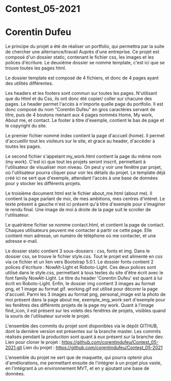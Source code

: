 # Contest_05-2021

# Corentin Dufeu

Le principe du projet a été de réaliser un portfolio, qui permettra par la suite de chercher une alternance/travail
Auprès d'une entreprise. Ce projet est composé d'un dossier static, contenant le fichier css, les images et les polices 
d'écriture. Le deuxième dossier se nomme template, c'est ici que se trouve toutes les pages html.

Le dossier template est composé de 4 fichiers, et donc de 4 pages ayant des utilités différentes.

Les headers et les footers sont commun sur toutes les pages. N'utilisant que du Html et du Css, ils ont donc été copier/ 
coller sur chacune des pages. Le header permet l'accès à n'importe quelle page du portfolio. Il est donc composé du nom 
"Corentin Dufeu" en gros caractères servant de titre, puis de 4 boutons menant aux 4 pages nommés Home, My work,
About me, et contact. Le footer à titre d'exemple, contient le bas de page et le copyright du site.

Le premier fichier nommé index contient la page d'accueil (home). Il permet d'accueillir tout les visiteurs sur le site, 
et grace au header, d'accéder à toutes les pages.

Le second fichier s'appelant my_work.html contient la page du même nom (my work). C'est ici que tout les projets seront 
inscrit, permettant à l'utilisateur de visualiser mon niveau. On peut y voir une fenêtre par projet, où l'utilisateur pourra cliquer pour voir les détails du projet. Le template déjà créé ici ne sert que d'exemple, attendant 
l'accès à une base de données pour y stocker les différents projets.

Le troisième document html est le fichier about_me.html (about me). Il contient la page parlant de moi, de mes ambitions, 
mes centres d'intéret. Le texte présent à gauche n'est ici présent qu'à titre d'exemple pour s'imaginer le rendu final. 
Une image de moi à droite de la page suit le scroller de l'utilisateur.

Le quatrième fichier se nomme contact.html, et contient la page de contact. Chaques utilisateurs peuvent me contacter à 
partir ce cette page. Elle contient mon adresse, un numéro de téléphone où me contacter, et une adresse e-mail.

Le dossier static contient 3 sous-dossiers : css, fonts et img.
Dans le dossier css, se trouve le fichier style.css. Tout le projet est alimenté en css via ce fichier et un lien
vers Bootstrap 5.0.1.
Le dossier fonts contient 2 polices d'écriture : NowAlt-Light et Roboto-Light. Ces deux polices sont utilisé dans le
style.css, permettant à tous textes du site d'être écrit avec le font family NowAlt-Light. Le titre du header
'Corentin Dufeu' est quant à lui écrit en Roboto-Light.
Enfin, le dossier img contient 3 images au format png, et 1 image au format gif. working.gif est utilisé pour décorer la
page d'accueil.
Parmi les 3 images au format png, personal_image est la photo de moi présent dans la page about me,
exemple_img_work sert d'exemple pour les fenêtres des différents projets de la page my work.
Quant à l'image find_icon, il est présent sur les volets des fenêtres de projets, visibles quand la souris de 
l'utilisateur survole le projet.

L'ensemble des commits du projet sont disponibles via le dépôt GITHUB, dont la dernière version est présentes sur la 
branche master. Les commits réalisés pendant la production sont quant à eux présent sur la branche dev.
Lien pour cloner le projet : https://github.com/corentindufeu/Contest_05-2021.git
Lien du projet : https://github.com/corentindufeu/Contest_05-2021

L'ensemble du projet ne sert que de maquette, qui pourra optenir plus d'améliorations, me permettant ensuite de 
l'intégrer à un projet plus vaste, en l'intégrant à un environnement MVT, et en y ajoutant une base de données.
